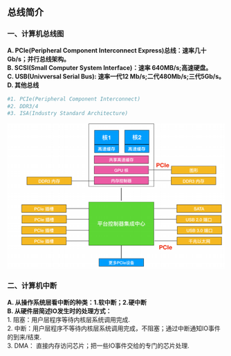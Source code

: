 ## **总线简介**

### **一、计算机总线图**
**A. PCIe(Peripheral Component Interconnect Express)总线：速率几十Gb/s；并行总线架构。**  
**B. SCSI(Small Computer System Interface)：速率 640MB/s;高速硬盘。**  
**C. USB(Univversal Serial Bus): 速率一代12 Mb/s;二代480Mb/s;三代5Gb/s。**  
**D. 其他总线**
```sh  
#1. PCIe(Peripheral Component Interconnect)  
#2. DDR3/4  
#3. ISA(Industry Standard Architecture)  
```
![image](Image/Bus.png)

### **二、计算机中断**
**A. 从操作系统层看中断的种类：1.软中断；2.硬中断**  
**B. 从硬件层简述IO发生时的处理方式：**  
    1. 阻塞：用户层程序等待内核层系统调用完成.  
    2. 中断：用户层程序不等待内核层系统调用完成，不阻塞；通过中断通知IO事件的到来/结束.  
    3. DMA： 直接内存访问芯片；把一些IO事件交给的专门的芯片处理.  
